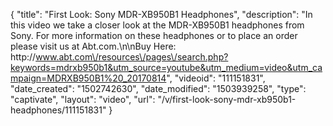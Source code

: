 {
    "title": "First Look: Sony MDR-XB950B1 Headphones",
    "description": "In this video we take a closer look at the MDR-XB950B1 headphones from Sony.  For more information on these headphones or to place an order please visit us at Abt.com.\n\nBuy Here:  http:\/\/www.abt.com\/resources\/pages\/search.php?keywords=mdrxb950b1&utm_source=youtube&utm_medium=video&utm_campaign=MDRXB950B1%20_20170814",
    "videoid": "111151831",
    "date_created": "1502742630",
    "date_modified": "1503939258",
    "type": "captivate",
    "layout": "video",
    "url": "\/v\/first-look-sony-mdr-xb950b1-headphones\/111151831"
}